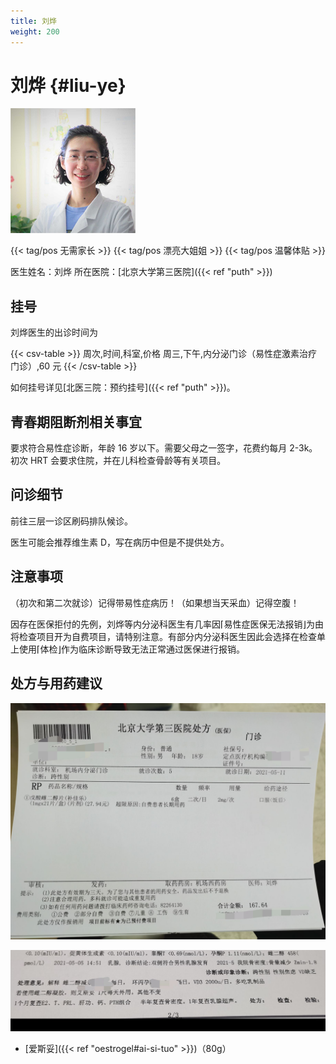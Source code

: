 ```yaml
---
title: 刘烨
weight: 200
---
```


# 刘烨 {#liu-ye}

![刘烨照片](liu-ye.png)

{{< tag/pos 无需家长 >}} {{< tag/pos 漂亮大姐姐 >}} {{< tag/pos 温馨体贴 >}}

医生姓名：刘烨
所在医院：[北京大学第三医院]({{< ref "puth" >}})

## 挂号

刘烨医生的出诊时间为

{{< csv-table >}}
周次,时间,科室,价格
周三,下午,内分泌门诊（易性症激素治疗门诊）,60 元
{{< /csv-table >}}

如何挂号详见[北医三院：预约挂号]({{< ref "puth" >}})。

## 青春期阻断剂相关事宜

要求符合易性症诊断，年龄 16 岁以下。需要父母之一签字，花费约每月 2-3k。初次 HRT 会要求住院，并在儿科检查骨龄等有关项目。

## 问诊细节

前往三层一诊区刷码排队候诊。

医生可能会推荐维生素 D，写在病历中但是不提供处方。

## 注意事项

（初次和第二次就诊）记得带易性症病历！（如果想当天采血）记得空腹！

因存在医保拒付的先例，刘烨等内分泌科医生有几率因⌈易性症医保无法报销⌋为由将检查项目开为自费项目，请特别注意。有部分内分泌科医生因此会选择在检查单上使用⌈体检⌋作为临床诊断导致无法正常通过医保进行报销。

## 处方与用药建议

![处方](prescription.jpg)

![用药建议](medication.jpg)

- [爱斯妥]({{< ref "oestrogel#ai-si-tuo" >}})（80g）
